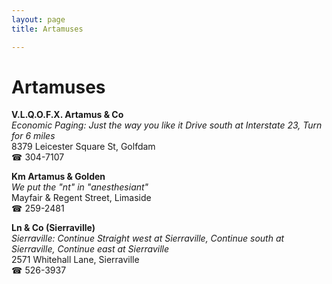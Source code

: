 ```yaml
---
layout: page 
title: Artamuses

---
```



# Artamuses


 **V.L.Q.O.F.X. Artamus & Co**  
_Economic Paging: Just the way you like it 
Drive south at Interstate 23, Turn for 6 miles_  
8379 Leicester Square St, Golfdam  
☎ 304-7107

**Km Artamus & Golden**  
_We put the "nt" in "anesthesiant"_  
Mayfair & Regent Street, Limaside  
☎ 259-2481

**Ln & Co (Sierraville)**  
_Sierraville: Continue Straight west at Sierraville, Continue south at Sierraville, Continue east at Sierraville_  
2571 Whitehall Lane, Sierraville  
☎ 526-3937


